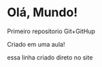 # Olá, Mundo!
Primeiro repositorio Git+GitHup
 
Criado em uma aula!

essa linha criado direto no site

